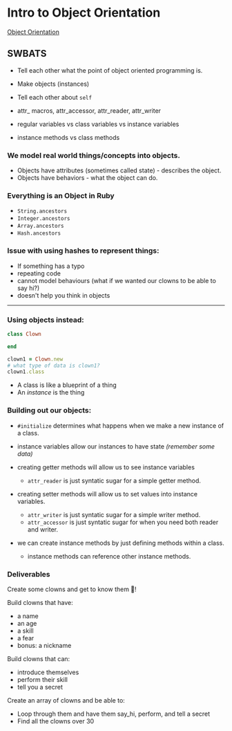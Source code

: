 # Intro to Object Orientation
[Object Orientation](https://en.wikipedia.org/wiki/Object-oriented_programming)

## SWBATS
* Tell each other what the point of object oriented programming is.
* Make objects (instances)
* Tell each other about `self`
* attr_ macros, attr_accessor, attr_reader, attr_writer
* regular variables vs class variables vs instance variables

* instance methods vs class methods



### We model real world things/concepts into objects. 
* Objects have attributes (sometimes called state) - describes the object.
* Objects have behaviors - what the object can do.


### Everything is an Object in Ruby
  * `String.ancestors`
  * `Integer.ancestors`
  * `Array.ancestors`
  * `Hash.ancestors`

### Issue with using hashes to represent things:
  * If something has a typo
  * repeating code
  * cannot model behaviours (what if we wanted our clowns to be able to say hi?)
  * doesn't help you think in objects
  
---

### Using objects instead:
```ruby
class Clown

end

clown1 = Clown.new
# what type of data is clown1?
clown1.class
```
  * A class is like a blueprint of a thing
  * An *instance* is the thing

### Building out our objects:
  * `#initialize` determines what happens when we make a new instance of a class.
  * instance variables allow our instances to have state *(remember some data)*
  * creating getter methods will allow us to see instance variables
    * `attr_reader` is just syntatic sugar for a simple getter method.
  * creating setter methods will allow us to set values into instance variables.
    * `attr_writer` is just syntatic sugar for a simple writer method.
    * `attr_accessor` is just syntatic sugar for when you need both reader and writer.
  
  * we can create instance methods by just defining methods within a class.
    * instance methods can reference other instance methods.

### Deliverables
Create some clowns and get to know them 🤡!

Build clowns that have:
* a name
* an age
* a skill
* a fear
* bonus: a nickname

Build clowns that can:
* introduce themselves
* perform their skill
* tell you a secret

Create an array of clowns and be able to:
* Loop through them and have them say_hi, perform, and tell a secret
* Find all the clowns over 30
